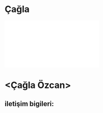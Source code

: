# Çağla
![](file:///C:/Users/calao/Desktop/Untitled.html)  
# <**Çağla Özcan**>    

## iletişim bigileri:
